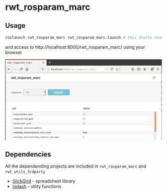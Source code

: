 rwt_rosparam_marc
========

Usage
-----
```sh
roslaunch rwt_rosparam_marc rwt_rosparam_marc.launch # this starts roswww and rosbridge_server and node
```

and access to http://localhost:8000/rwt_rosparam_marc/ using your browser

![rwt_rosparam_marc.png](images/rwt_rosparam_marc.png "rwt_rosparam_marc.png")

Dependencies
------------
All the dependending projects are included in `rwt_rosparam_marc` and `rwt_utils_3rdparty`

* [SlickGrid](https://slickgrid.net/Index.html) - spreadsheet library
* [lodash](https://github.com/lodash/lodash) - utlity functions
